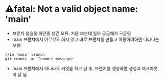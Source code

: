 # ⚠️fatal: Not a valid object name: 'main'

* 브랜치 실습을 하던중 생긴 오류. 처음 보는데 뭘까 궁금해서 구글링
* main 브랜치에서 아무것도 하지 않고 바로 브랜치를 만들고 이동하려하면 나타나는 오류!
```
//in 'main' branch
git commit -m '(commit message)'
```
* main 브랜치에서 하나라도 커밋을 하고 난 후, 브랜치를 생성하면 생성과 체크아웃이 잘 됨
